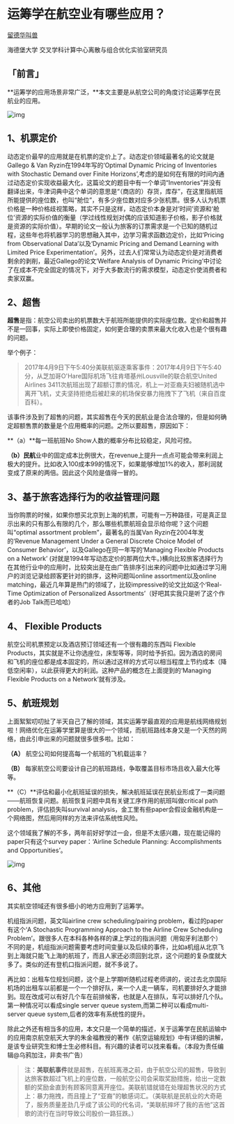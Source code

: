 # 运筹学在航空业有哪些应用？



[留德华叫兽](https://www.zhihu.com/people/ruobingshen)



海德堡大学 交叉学科计算中心离散与组合优化实验室研究员





## **「前言」**

**运筹学的应用场景非常广泛，**本文主要是从航空公司的角度讨论运筹学在民航业的应用。



![img](https://pic4.zhimg.com/80/v2-216be322afe553846083a48792572403_hd.jpg)



## **1、机票定价**

动态定价最早的应用就是在机票的定价上了。动态定价领域最著名的论文就是Gallego & Van Ryzin在1994年写的‘Optimal Dynamic Pricing of Inventories with Stochastic Demand over Finite Horizons’,考虑的是如何在有限的时间内通过动态定价实现收益最大化，这篇论文的题目中有一个单词“Inventories”并没有翻译出来，牛津词典中这个单词的意思是“（商店的）存货，库存”，在这里指航班所能提供的座位数，也叫“舱位”，有多少座位数对应多少张机票。很多人认为机票价格是一种价格歧视策略，其实不只是这样，动态定价本身是对‘时间’资源和‘舱位’资源的实际价值的衡量（学过线性规划对偶的应该知道影子价格，影子价格就是资源的实际价值）。早期的论文一般认为旅客的订票需求是一个已知的随机过程，这些年也将机器学习的思想融入其中，边学习需求函数边定价，比如‘Pricing from Observational Data’以及‘Dynamic Pricing and Demand Learning with Limited Price Experimentation’。另外，过去人们常常认为动态定价是对消费者剩余的剥削，最近Gallego的论文‘Welfare Analysis of Dynamic Pricing’中讨论了在成本不完全固定的情况下，对于大多数流行的需求模型，动态定价使消费者和卖家双赢。



## **2、超售**

**超售**是指：航空公司卖出的机票数大于航班所能提供的实际座位数。定价和超售并不是一回事，实际上即使价格固定，如何更合理的卖票来最大化收入也是个很有趣的问题。

举个例子：

> 2017年4月9日下午5:40分美联航驱逐乘客事件：2017年4月9日下午5:40分，从芝加哥O'Hare国际机场飞往肯塔基州Lousville的联合航空United Airlines 3411次航班出现了超额订票的情况，机上一对亚裔夫妇被随机选中离开飞机，丈夫坚持拒绝后被赶来的机场保安暴力拖拽下了飞机（来自百度百科）。

该事件涉及到了超售的问题，其实超售在今天的民航业是合法合理的，但是如何确定超额售票的数量是个应用概率的问题。之所以要超售，原因如下：

**（a）**每一班航班No Show人数的概率分布比较稳定，风险可控。

**（b）民航**业中的固定成本比例很大，在revenue上提升一点点可能会带来利润上极大的提升。比如收入100成本99的情况下，如果能够增加1%的收入，那利润就变成了原来的两倍。因此这个风险是值得一冒的。



## **3、基于旅客选择行为的收益管理问题**

当你购票的时候，如果你想买北京到上海的机票，可能有一万种路径，可是真正显示出来的只有那么有限的几个，那么哪些机票航班会显示给你呢？这个问题叫“optimal assortment problem”，最著名的当属Van Ryzin在2004年发的‘Revenue Management Under a General Discrete Choice Model of Consumer Behavior’，以及Gallego在同一年写的‘Managing Flexible Products on a Network’ (对就是1994年写动态定价的那两位大牛。)横向比较旅客选择行为在其他行业中的应用时，比较突出是在由广告排序引出来的问题中比如通过学习用户的浏览记录给顾客更针对的排序，这种问题叫online assortment以及online matching，最近几年算是热门的领域了，比较impressive的论文比如这个‘Real-Time Optimization of Personalized Assortments’（好吧其实我只是听了这个作者的Job Talk而已哈哈）



## **4、 Flexible Products**

航空公司机票预定以及酒店预订领域还有一个很有趣的东西叫 Flexible Products，其实就是不让你选座位，床型等等，同时给予折扣。因为酒店的房间和飞机的座位都是成本固定的，所以通过这样的方式可以相当程度上节约成本（降低空闲率），以此获得更大的利润。这种产品的概念在上面提到的‘Managing Flexible Products on a Network’就有涉及。



## **5、航班规划**

上面絮絮叨叨扯了半天自己了解的领域，其实运筹学最直观的应用是航线网络规划啦！网络优化在运筹学里算是很大的一个领域，而航班路线本身又是一个天然的网络，由此引申出来的问题就很多很多啦。比如：

**（A）** 航空公司如何提高每一个航班的飞机载运率？

**（B）** 每家航空公司要设计自己的航班路线，争取覆盖目标市场且收入最大化等等。

**（C）**评估和最小化航班延误的损失，解决航班延误在民航业形成了一类问题——航班恢复问题。航班恢复问题中具有关键工序作用的航班叫做critical path problem，评估损失叫survival analysis，金工里有些paper会假设金融机构是一个网络图，然后用同样的方法来评估系统性风险。

这个领域我了解的不多，两年前好好学过一会，但是不太感兴趣，现在能记得的paper只有这个survey paper：‘Airline Schedule Planning: Accomplishments and Opportunities’。

![img](https://pic3.zhimg.com/80/v2-b63c7d045c4c88040b4da2db9cb9c836_hd.jpg)



## **6、其他**

其实航空领域还有很多细小的地方应用到了运筹学。

机组指派问题，英文叫airline crew scheduling/pairing problem，看过的paper有这个‘A Stochastic Programming Approach to the Airline Crew Scheduling Problem’。跟很多人在本科各种各样的课上学过的指派问题（用匈牙利法那个）不同的是，机组指派问题需要考虑时间变量以及后续的事件，比如a机组从北京飞到上海就只能飞上海的航班了，而且人家还必须回到北京，这个问题的复杂度就大多了。类似的还有登机口指派问题，就不多说了。

再比如：出租车位规划问题，这个是上学期听随机过程老师讲的，说过去北京国际机场的出租车以前都是一个一个排好队，来一个人走一辆车，司机要排好久才能排到。现在改成可以有好几个车在前排候客，也就是人在排队，车可以排好几个队。第一种情况可以看成single server queue system,而第二种可以看成multi-server queue system,后者的效率有系统性的提升。



除此之外还有相当多的应用，本文只是一个简单的描述，关于运筹学在民航运输中的应用南京航空航天大学的朱金福教授的著作《航空运输规划》中有详细的讲解，是该专业研究生和博士生必修科目。有兴趣的读者可以找来看看。（本段为责任编辑@乌鸦加注，非卖书广告）



> 注：**美联航事件**就是超售，在航班离港之前，由于航空公司的超售，导致到达旅客数超过飞机上的座位数，一般航空公司会采取奖励措施，给出一定数额的奖励金直到有顾客同意离开座位。美联航错就错在处理超售状况的方式上：暴力拖拽，而且撞上了“亚裔”的敏感词汇。（美联航是民航业的大奇葩了，服务质量差劲几乎成了该公司的代名词，“美联航摔坏了我的吉他”这首歌的流行在当时导致公司股价一路狂跌。）